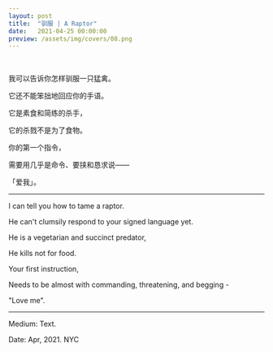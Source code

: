 ```yaml
---
layout: post
title:  "驯服 | A Raptor"
date:   2021-04-25 00:00:00
preview: /assets/img/covers/08.png
---
```


<br>

我可以告诉你怎样驯服一只猛禽。

它还不能笨拙地回应你的手语。

它是素食和简练的杀手，

它的杀戮不是为了食物。

你的第一个指令，

需要用几乎是命令、要挟和恳求说——

「爱我」。

---

I can tell you how to tame a raptor.

He can't clumsily respond to your signed language yet.

He is a vegetarian and succinct predator,

He kills not for food.

Your first instruction,

Needs to be almost with commanding, threatening, and begging -

"Love me".

---

Medium: Text.

Date: Apr, 2021. NYC
